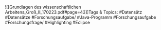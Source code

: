 
![[Grundlagen des wissenschaftlichen Arbeitens_Groß_II_170223.pdf#page=43]]Tags & Topics:
   #Datensätz
   #Datensätze
   #Forschungsaufgabe/
   #Java-Programm
   #Forschungsaufgabe
   #Forschungsfrage/
   #Highlighting
   #Eclipse